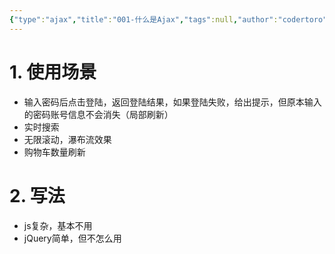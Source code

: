 ```yaml
---
{"type":"ajax","title":"001-什么是Ajax","tags":null,"author":"codertoro","establish":"2025-04-09","update":"2025-04-09","dg-publish":true,"permalink":"/Projects/006-Ajax/001-什么是Ajax/","dgPassFrontmatter":true,"created":"2025-04-09T09:30:42.562+08:00","updated":"2025-04-09T09:41:11.888+08:00"}
---
```


# 1. 使用场景
- 输入密码后点击登陆，返回登陆结果，如果登陆失败，给出提示，但原本输入的密码账号信息不会消失（局部刷新）
- 实时搜索
- 无限滚动，瀑布流效果
- 购物车数量刷新
# 2. 写法
- js复杂，基本不用
- jQuery简单，但不怎么用